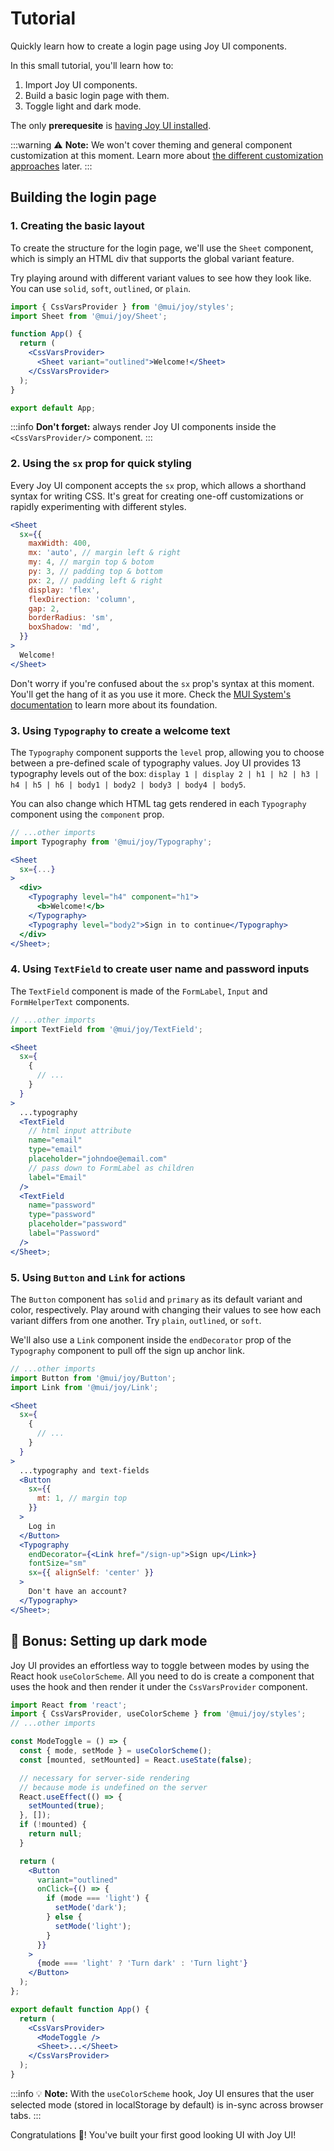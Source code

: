 # Tutorial

<p class="description">Quickly learn how to create a login page using Joy UI components.</p>

In this small tutorial, you'll learn how to:

1. Import Joy UI components.
2. Build a basic login page with them.
3. Toggle light and dark mode.

The only **prerequesite** is [having Joy UI installed](/joy-ui/getting-started/installation/).

:::warning ⚠️ **Note:** We won't cover theming and general component customization at this moment. Learn more about [the different customization approaches](/joy-ui/customization/approaches/) later. :::

## Building the login page

### 1. Creating the basic layout

To create the structure for the login page, we'll use the `Sheet` component, which is simply an HTML div that supports the global variant feature.

Try playing around with different variant values to see how they look like. You can use `solid`, `soft`, `outlined`, or `plain`.

```jsx
import { CssVarsProvider } from '@mui/joy/styles';
import Sheet from '@mui/joy/Sheet';

function App() {
  return (
    <CssVarsProvider>
      <Sheet variant="outlined">Welcome!</Sheet>
    </CssVarsProvider>
  );
}

export default App;
```

:::info **Don't forget:** always render Joy UI components inside the `<CssVarsProvider/>` component. :::

### 2. Using the `sx` prop for quick styling

Every Joy UI component accepts the `sx` prop, which allows a shorthand syntax for writing CSS. It's great for creating one-off customizations or rapidly experimenting with different styles.

```jsx
<Sheet
  sx={{
    maxWidth: 400,
    mx: 'auto', // margin left & right
    my: 4, // margin top & botom
    py: 3, // padding top & bottom
    px: 2, // padding left & right
    display: 'flex',
    flexDirection: 'column',
    gap: 2,
    borderRadius: 'sm',
    boxShadow: 'md',
  }}
>
  Welcome!
</Sheet>
```

Don't worry if you're confused about the `sx` prop's syntax at this moment. You'll get the hang of it as you use it more. Check the [MUI System's documentation](/system/getting-started/the-sx-prop/) to learn more about its foundation.

### 3. Using `Typography` to create a welcome text

The `Typography` component supports the `level` prop, allowing you to choose between a pre-defined scale of typography values. Joy UI provides 13 typography levels out of the box: `display 1 | display 2 | h1 | h2 | h3 | h4 | h5 | h6 | body1 | body2 | body3 | body4 | body5`.

You can also change which HTML tag gets rendered in each `Typography` component using the `component` prop.

```jsx
// ...other imports
import Typography from '@mui/joy/Typography';

<Sheet
  sx={...}
>
  <div>
    <Typography level="h4" component="h1">
      <b>Welcome!</b>
    </Typography>
    <Typography level="body2">Sign in to continue</Typography>
  </div>
</Sheet>;
```

### 4. Using `TextField` to create user name and password inputs

The `TextField` component is made of the `FormLabel`, `Input` and `FormHelperText` components.

```jsx
// ...other imports
import TextField from '@mui/joy/TextField';

<Sheet
  sx={
    {
      // ...
    }
  }
>
  ...typography
  <TextField
    // html input attribute
    name="email"
    type="email"
    placeholder="johndoe@email.com"
    // pass down to FormLabel as children
    label="Email"
  />
  <TextField
    name="password"
    type="password"
    placeholder="password"
    label="Password"
  />
</Sheet>;
```

### 5. Using `Button` and `Link` for actions

The `Button` component has `solid` and `primary` as its default variant and color, respectively. Play around with changing their values to see how each variant differs from one another. Try `plain`, `outlined`, or `soft`.

We'll also use a `Link` component inside the `endDecorator` prop of the `Typography` component to pull off the sign up anchor link.

```jsx
// ...other imports
import Button from '@mui/joy/Button';
import Link from '@mui/joy/Link';

<Sheet
  sx={
    {
      // ...
    }
  }
>
  ...typography and text-fields
  <Button
    sx={{
      mt: 1, // margin top
    }}
  >
    Log in
  </Button>
  <Typography
    endDecorator={<Link href="/sign-up">Sign up</Link>}
    fontSize="sm"
    sx={{ alignSelf: 'center' }}
  >
    Don't have an account?
  </Typography>
</Sheet>;
```

<!-- TODO: Add the result image -->

## 🎁 Bonus: Setting up dark mode

Joy UI provides an effortless way to toggle between modes by using the React hook `useColorScheme`. All you need to do is create a component that uses the hook and then render it under the `CssVarsProvider` component.

```jsx
import React from 'react';
import { CssVarsProvider, useColorScheme } from '@mui/joy/styles';
// ...other imports

const ModeToggle = () => {
  const { mode, setMode } = useColorScheme();
  const [mounted, setMounted] = React.useState(false);

  // necessary for server-side rendering
  // because mode is undefined on the server
  React.useEffect(() => {
    setMounted(true);
  }, []);
  if (!mounted) {
    return null;
  }

  return (
    <Button
      variant="outlined"
      onClick={() => {
        if (mode === 'light') {
          setMode('dark');
        } else {
          setMode('light');
        }
      }}
    >
      {mode === 'light' ? 'Turn dark' : 'Turn light'}
    </Button>
  );
};

export default function App() {
  return (
    <CssVarsProvider>
      <ModeToggle />
      <Sheet>...</Sheet>
    </CssVarsProvider>
  );
}
```

:::info 💡 **Note:** With the `useColorScheme` hook, Joy UI ensures that the user selected mode (stored in localStorage by default) is in-sync across browser tabs. :::

Congratulations 🎉! You've built your first good looking UI with Joy UI!
